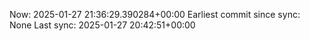 Now: 2025-01-27 21:36:29.390284+00:00 Earliest commit since sync: None Last sync: 2025-01-27 20:42:51+00:00
